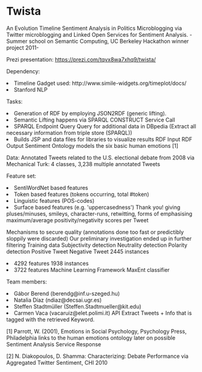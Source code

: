 # Twista
An Evolution Timeline Sentiment Analysis in Politics Microblogging via Twitter microblogging and Linked Open Services for Sentiment Analysis. 
 -Summer school on Semantic Computing, UC Berkeley Hackathon winner project 2011-

Prezi presentation: https://prezi.com/tqvx8wa7xhq9/twista/



Dependency: 
<li>Timeline Gadget used: http://www.simile-widgets.org/timeplot/docs/
<li>Stanford NLP

Tasks:
<li>Generation of RDF by employing JSON2RDF (generic lifting).
<li>Semantic Lifting happens via SPARQL CONSTRUCT Service Call 
<li>SPARQL Endpoint Query Query for additional data in DBpedia (Extract all necessary information from triple store (SPARQL))
<li>Builds JSP and data files for libraries to visualize results RDF Input RDF Output Sentiment Ontology models the six basic human emotions [1]

Data: Annotated Tweets related to the U.S. electional debate from 2008 via Mechanical Turk: 4 classes, 3,238 multiple annotated Tweets

Feature set:
<li>SentiWordNet based features
<li>Token based features (tokens occurring, total #token)
<li>Linguistic features (POS-codes)
<li>Surface based features (e.g. 'uppercasedness') Thank you! giving pluses/minuses, smileys, character-runs, retwitting, forms of emphasising maximum/average positivity/negativity scores per Tweet


Mechanisms to secure quality (annotations done too fast or predictibly sloppily were discarded)
Our preliminary investigation ended up in further filtering Training data Subjectivity detection Neutrality detection Polarity detection Positive Tweet Negative Tweet 2445 instances
<li>4292 features 1938 instances
<li>3722 features Machine Learning Framework MaxEnt classifier



Team members:
<li>Gábor Berend (berendg@inf.u-szeged.hu)
<li>Natalia Díaz (ndiaz@decsai.ugr.es)
<li>Steffen Stadtmüller (Steffen.Stadtmueller@kit.edu)
<li>Carmen Vaca (vacaruiz@elet.polimi.it) API Extract Tweets + Info that is tagged with the retrieved Keyword.


[1] Parrott, W. (2001), Emotions in Social Psychology, Psychology Press, Philadelphia links to the human emotions ontology later on possible Sentiment Analysis Service Response 

[2] N. Diakopoulos, D. Shamma: Characterizing: Debate Performance via Aggregated Twitter Sentiment, CHI 2010 

